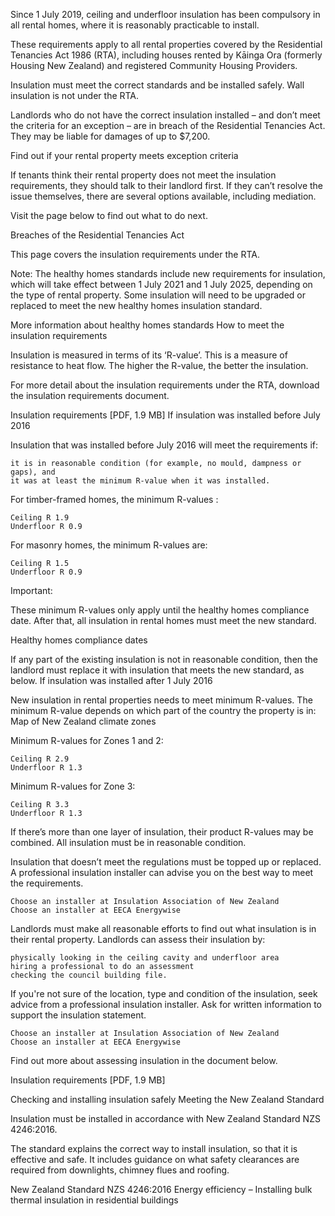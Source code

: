 Since 1 July 2019, ceiling and underfloor insulation has been compulsory in all rental homes, where it is reasonably practicable to install.

These requirements apply to all rental properties covered by the Residential Tenancies Act 1986 (RTA), including houses rented by Kāinga Ora (formerly Housing New Zealand) and registered Community Housing Providers.

Insulation must meet the correct standards and be installed safely. Wall insulation is not under the RTA.

Landlords who do not have the correct insulation installed – and don’t meet the criteria for an exception – are in breach of the Residential Tenancies Act. They may be liable for damages of up to $7,200.

Find out if your rental property meets exception criteria

If tenants think their rental property does not meet the insulation requirements, they should talk to their landlord first. If they can’t resolve the issue themselves, there are several options available, including mediation.

Visit the page below to find out what to do next.

Breaches of the Residential Tenancies Act 

This page covers the insulation requirements under the RTA.

Note: The healthy homes standards include new requirements for insulation, which will take effect between 1 July 2021 and 1 July 2025, depending on the type of rental property. Some insulation will need to be upgraded or replaced to meet the new healthy homes insulation standard.

More information about healthy homes standards
How to meet the insulation requirements

Insulation is measured in terms of its ‘R-value’. This is a measure of resistance to heat flow. The higher the R-value, the better the insulation.

For more detail about the insulation requirements under the RTA, download the insulation requirements document.

Insulation requirements [PDF, 1.9 MB] 
If insulation was installed before July 2016

Insulation that was installed before July 2016 will meet the requirements if:

    it is in reasonable condition (for example, no mould, dampness or gaps), and
    it was at least the minimum R-value when it was installed.

For timber-framed homes, the minimum R-values :

    Ceiling R 1.9
    Underfloor R 0.9

For masonry homes, the minimum R-values are:

    Ceiling R 1.5
    Underfloor R 0.9

Important:

These minimum R-values only apply until the healthy homes compliance date. After that, all insulation in rental homes must meet the new standard.

Healthy homes compliance dates

If any part of the existing insulation is not in reasonable condition, then the landlord must replace it with insulation that meets the new standard, as below.
If insulation was installed after 1 July 2016

New insulation in rental properties needs to meet minimum R-values. The minimum R-value depends on which part of the country the property is in:
Map of New Zealand climate zones

Minimum R-values for Zones 1 and 2:

    Ceiling R 2.9
    Underfloor R 1.3

Minimum R-values for Zone 3:

    Ceiling R 3.3
    Underfloor R 1.3

If there’s more than one layer of insulation, their product R-values may be combined. All insulation must be in reasonable condition.

Insulation that doesn’t meet the regulations must be topped up or replaced. A professional insulation installer can advise you on the best way to meet the requirements.

    Choose an installer at Insulation Association of New Zealand  
    Choose an installer at EECA Energywise  

Landlords must make all reasonable efforts to find out what insulation is in their rental property. Landlords can assess their insulation by:

    physically looking in the ceiling cavity and underfloor area
    hiring a professional to do an assessment
    checking the council building file.
     

If you're not sure of the location, type and condition of the insulation, seek advice from a professional insulation installer. Ask for written information to support the insulation statement.

    Choose an installer at Insulation Association of New Zealand  
    Choose an installer at EECA Energywise  

Find out more about assessing insulation in the document below.

Insulation requirements [PDF, 1.9 MB]

Checking and installing insulation safely
Meeting the New Zealand Standard

Insulation must be installed in accordance with New Zealand Standard NZS 4246:2016.

The standard explains the correct way to install insulation, so that it is effective and safe. It includes guidance on what safety clearances are required from downlights, chimney flues and roofing.

New Zealand Standard NZS 4246:2016 Energy efficiency – Installing bulk thermal insulation in residential buildings

